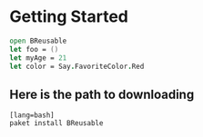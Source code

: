 # Getting Started

```fsharp
open BReusable
let foo = ()
let myAge = 21
let color = Say.FavoriteColor.Red
```

## Here is the path to downloading

    [lang=bash]
    paket install BReusable


